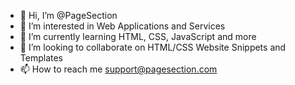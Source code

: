 - 👋 Hi, I’m @PageSection
- 👀 I’m interested in Web Applications and Services
- 🌱 I’m currently learning HTML, CSS, JavaScript and more
- 💞️ I’m looking to collaborate on HTML/CSS Website Snippets and Templates
- 📫 How to reach me support@pagesection.com

<!---
PageSection/PageSection is a ✨ special ✨ repository because its `README.md` (this file) appears on your GitHub profile.
You can click the Preview link to take a look at your changes.
--->
